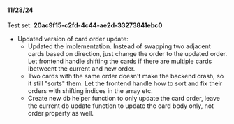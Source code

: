 
#### 11/28/24

Test set: **20ac9f15-c2fd-4c44-ae2d-33273841ebc0**

- Updated version of card order update:
    - Updated the implementation. Instead of swapping two adjacent cards based on direction, just change the order to the updated order. Let frontend handle shifting the cards if there are multiple cards ibetweent the current and new order. 
    - Two cards with the same order doesn't make the backend crash, so it still "sorts" them. Let the frontend handle how to sort and fix their orders with shifting indices in the array etc.
    - Create new db helper function to only update the card order, leave the current db update function to update the card body only, not order property as well.